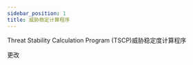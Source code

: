 ```yaml
---
sidebar_position: 1
title: 威胁稳定计算程序
---
```

Threat Stability Calculation Program (TSCP)威胁稳定度计算程序

更改
